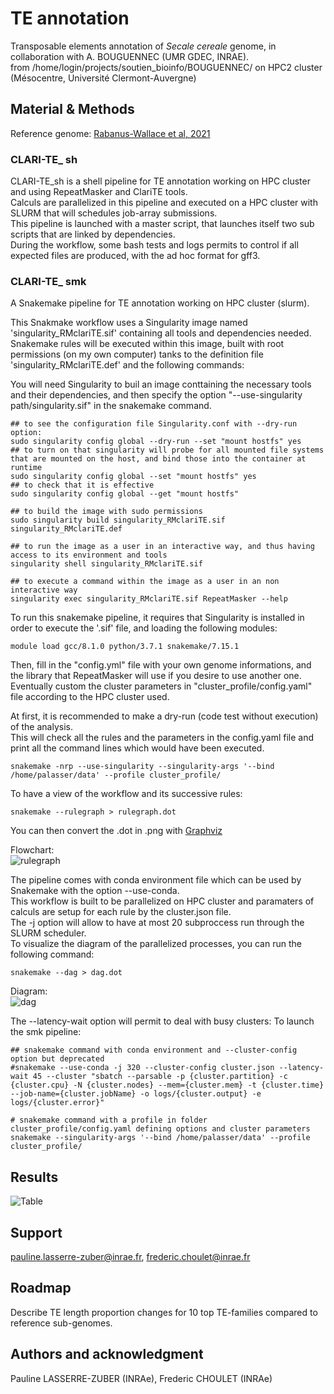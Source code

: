 # TE annotation

Transposable elements annotation of *Secale cereale* genome, in collaboration with A. BOUGUENNEC (UMR GDEC, INRAE).  
from /home/login/projects/soutien_bioinfo/BOUGUENNEC/ on HPC2 cluster (Mésocentre, Université Clermont-Auvergne)

## Material & Methods  

Reference genome: [Rabanus-Wallace et al, 2021](https://doi.org/10.1038/s41588-021-00807-0)  

### CLARI-TE_ sh

CLARI-TE_sh is a shell pipeline for TE annotation working on HPC cluster and using RepeatMasker and ClariTE tools.  
Calculs are parallelized in this pipeline and executed on a HPC cluster with SLURM that will schedules job-array submissions.  
This pipeline is launched with a master script, that launches itself two sub scripts that are linked by dependencies.  
During the workflow, some bash tests and logs permits to control if all expected files are produced, with the ad hoc format for gff3.  

### CLARI-TE_ smk

A Snakemake pipeline for TE annotation working on HPC cluster (slurm).  

This Snakmake workflow uses a Singularity image named 'singularity_RMclariTE.sif' containing all tools and dependencies needed. Snakemake rules will be executed within this image, built with root permissions (on my own computer) tanks to the definition file 'singularity_RMclariTE.def' and the following commands:


You will need Singularity to buil an image conttaining the necessary tools and their dependencies, and then specify the option "--use-singularity path/singularity.sif" in the snakemake command.  
```console
## to see the configuration file Singularity.conf with --dry-run option:
sudo singularity config global --dry-run --set "mount hostfs" yes
## to turn on that singularity will probe for all mounted file systems that are mounted on the host, and bind those into the container at runtime
sudo singularity config global --set "mount hostfs" yes
## to check that it is effective
sudo singularity config global --get "mount hostfs"

## to build the image with sudo permissions
sudo singularity build singularity_RMclariTE.sif singularity_RMclariTE.def

## to run the image as a user in an interactive way, and thus having access to its environment and tools
singularity shell singularity_RMclariTE.sif

## to execute a command within the image as a user in an non interactive way
singularity exec singularity_RMclariTE.sif RepeatMasker --help
```


To run this snakemake pipeline, it requires that Singularity is installed in order to execute the '.sif' file, and loading the following modules:  
```console
module load gcc/8.1.0 python/3.7.1 snakemake/7.15.1  
```

Then, fill in the "config.yml" file with your own genome informations, and the library that RepeatMasker will use if you desire to use another one.  
Eventually custom the cluster parameters in "cluster_profile/config.yaml" file according to the HPC cluster used.  

At first, it is recommended to make a dry-run (code test without execution) of the analysis.  
This will check all the rules and the parameters in the config.yaml file and print all the command lines which would have been executed.  
```console
snakemake -nrp --use-singularity --singularity-args '--bind /home/palasser/data' --profile cluster_profile/
```

To have a view of the workflow and its successive rules:  
```console
snakemake --rulegraph > rulegraph.dot
```

You can then convert the .dot in .png with [Graphviz](https://dreampuf.github.io/GraphvizOnline)  

Flowchart:  
![rulegraph](rulegraph.png)

The pipeline comes with conda environment file which can be used by Snakemake with the option --use-conda.  
This workflow is built to be parallelized on HPC cluster and paramaters of calculs are setup for each rule by the cluster.json file.  
The -j option will allow to have at most 20 subproccess run through the SLURM scheduler.  
To visualize the diagram of the parallelized processes, you can run the following command:  
```console
snakemake --dag > dag.dot
```
Diagram:  
![dag](dag.png)

The --latency-wait option will permit to deal with busy clusters:
To launch the smk pipeline:  
```console
## snakemake command with conda environment and --cluster-config option but deprecated 
#snakemake --use-conda -j 320 --cluster-config cluster.json --latency-wait 45 --cluster "sbatch --parsable -p {cluster.partition} -c {cluster.cpu} -N {cluster.nodes} --mem={cluster.mem} -t {cluster.time} --job-name={cluster.jobName} -o logs/{cluster.output} -e logs/{cluster.error}"

# snakemake command with a profile in folder cluster_profile/config.yaml defining options and cluster parameters
snakemake --singularity-args '--bind /home/palasser/data' --profile cluster_profile/
```

## Results  

![Table](table.png)

## Support  

pauline.lasserre-zuber@inrae.fr, frederic.choulet@inrae.fr  

## Roadmap  

Describe TE length proportion changes for 10 top TE-families compared to reference sub-genomes.  

## Authors and acknowledgment  

Pauline LASSERRE-ZUBER (INRAe), Frederic CHOULET (INRAe)  
